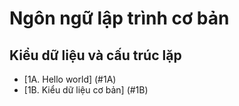 # Ngôn ngữ lập trình cơ bản
## Kiểu dữ liệu và cấu trúc lặp
* [1A. Hello world] (#1A)
* [1B. Kiểu dữ liệu cơ bản] (#1B) 
